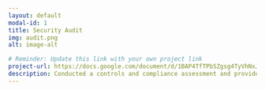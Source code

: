```yaml
---
layout: default
modal-id: 1
title: Security Audit
img: audit.png
alt: image-alt

# Reminder: Update this link with your own project link
project-url: https://docs.google.com/document/d/1BAP4TfTPbSZgsg4TyVhNxJWjQKE7NS8ebcSIrivbmiE/edit?tab=t.0#heading=h.87tykp1u0l36
description: Conducted a controls and compliance assessment and provided recommendations to company stakeholders to mitigate risks and avoid fines based on best practices for NIST CSF, PCI DSS, GDPR, SOC 1 & SOC 2.
---
```

